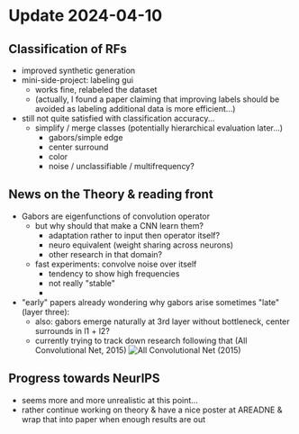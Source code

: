 # Update 2024-04-10

## Classification of RFs
- improved synthetic generation
- mini-side-project: labeling gui
  - works fine, relabeled the dataset
  - (actually, I found a paper claiming that improving labels should be avoided as labeling additional data is more efficient...)
- still not quite satisfied with classification accuracy...
  - simplify / merge classes (potentially hierarchical evaluation later...)
    - gabors/simple edge
    - center surround
    - color
    - noise / unclassifiable / multifrequency?

## News on the Theory & reading front
- Gabors are eigenfunctions of convolution operator
  - but why should that make a CNN learn them?
    - adaptation rather to input then operator itself?
    - neuro equivalent (weight sharing across neurons)
    - other research in that domain?
  - fast experiments: convolve noise over itself
    - tendency to show high frequencies
    - not really "stable"
    - 
- "early" papers already wondering why gabors arise sometimes "late" (layer three):
  - also: gabors emerge naturally at 3rd layer without bottleneck, center surrounds in l1 + l2?
  - currently trying to track down research following that (All Convolutional Net, 2015)
![All Convolutional Net (2015)](image-31.png)

## Progress towards NeurIPS
- seems more and more unrealistic at this point...
- rather continue working on theory & have a nice poster at AREADNE & wrap that into paper when enough results are out